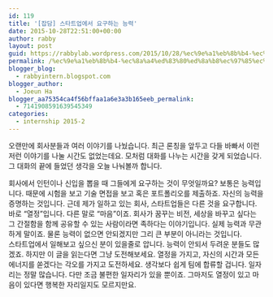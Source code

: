 ```yaml
---
id: 119
title: '[잡담] 스타트업에서 요구하는 능력'
date: 2015-10-28T22:51:00+00:00
author: rabby
layout: post
guid: https://rabbylab.wordpress.com/2015/10/28/%ec%9e%a1%eb%8b%b4-%ec%8a%a4%ed%83%80%ed%8a%b8%ec%97%85%ec%97%90%ec%84%9c-%ec%9a%94%ea%b5%ac%ed%95%98%eb%8a%94-%eb%8a%a5%eb%a0%a5
permalink: /%ec%9e%a1%eb%8b%b4-%ec%8a%a4%ed%83%80%ed%8a%b8%ec%97%85%ec%97%90%ec%84%9c-%ec%9a%94%ea%b5%ac%ed%95%98%eb%8a%94-%eb%8a%a5%eb%a0%a5/
blogger_blog:
  - rabbyintern.blogspot.com
blogger_author:
  - Joeun Ha
blogger_aa75354ca4f56bffaa1a6e3a3b165eeb_permalink:
  - 7141908591639545349
categories:
  - internship 2015-2
---
```

오랜만에 회사분들과 여러 이야기를 나눴습니다. 최근 론칭을 앞두고 다들 바빠서 이런저런 이야기를 나눌 시간도 없었는데요. 모처럼 대화를 나누는 시간을 갖게 되었습니다. 그 대화의 끝에 들었던 생각을 오늘 나눠볼까 합니다. 

<div>
  <div>
  </div>
  
  <div>
    회사에서 인턴이나 신입을 뽑을 때 그들에게 요구하는 것이 무엇일까요? 보통은 능력입니다. 때문에 시험을 보고 기술 면접을 보고 혹은 포트폴리오를 제출하죠. 자신의 능력을 증명하는 것입니다. 근데 제가 일하고 있는 회사, 스타트업들은 다른 것을 요구합니다. 바로 &#8220;열정&#8221;입니다. 다른 말로 &#8220;마음&#8221;이죠. 회사가 꿈꾸는 비전, 세상을 바꾸고 싶다는 그 간절함을 함께 공유할 수 있는 사람이라면 족하다는 이야기입니다. 실제 능력과 무관하게 말이죠. 물론 능력이 없으면 안되겠지만 그리 큰 부분이 아니라는 것입니다. 
  </div>
  
  <div>
  </div>
  
  <div>
  </div>
  
  <div>
    스타트업에서 일해보고 싶으신 분이 있을줄로 압니다. 능력이 안되서 두려운 분들도 많겠죠. 하지만 이 글을 읽는다면 그냥 도전해보세요. 열정을 가지고, 자신의 시간과 모든 에너지를 쏟겠다는 각오를 가지고 도전하세요. 생각보다 쉽게 팀에 합류할 겁니다. 일자리는 정말 많습니다. 다만 조금 불편한 일자리가 있을 뿐이죠. 그마저도 열정이 있고 마음이 있다면 행복한 자리일지도 모르지만요. 
  </div>
  
  <div>
  </div>
  
  <div>
  </div>
</div>